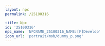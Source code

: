 ```yaml
---
layout: npc
permalink: /25100316

title: Npc
id: '25100316'
npc_name: 'NPCNAME_25100316_NAME:[F]Develop'
icon_url: 'portrait/mob/dummy_p.png'
---
```


